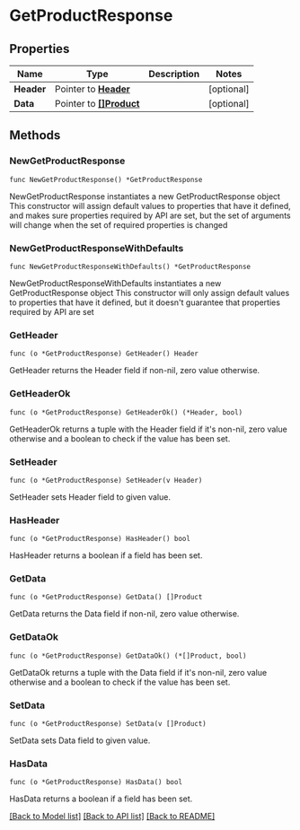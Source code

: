 # GetProductResponse

## Properties

Name | Type | Description | Notes
------------ | ------------- | ------------- | -------------
**Header** | Pointer to [**Header**](Header.md) |  | [optional] 
**Data** | Pointer to [**[]Product**](Product.md) |  | [optional] 

## Methods

### NewGetProductResponse

`func NewGetProductResponse() *GetProductResponse`

NewGetProductResponse instantiates a new GetProductResponse object
This constructor will assign default values to properties that have it defined,
and makes sure properties required by API are set, but the set of arguments
will change when the set of required properties is changed

### NewGetProductResponseWithDefaults

`func NewGetProductResponseWithDefaults() *GetProductResponse`

NewGetProductResponseWithDefaults instantiates a new GetProductResponse object
This constructor will only assign default values to properties that have it defined,
but it doesn't guarantee that properties required by API are set

### GetHeader

`func (o *GetProductResponse) GetHeader() Header`

GetHeader returns the Header field if non-nil, zero value otherwise.

### GetHeaderOk

`func (o *GetProductResponse) GetHeaderOk() (*Header, bool)`

GetHeaderOk returns a tuple with the Header field if it's non-nil, zero value otherwise
and a boolean to check if the value has been set.

### SetHeader

`func (o *GetProductResponse) SetHeader(v Header)`

SetHeader sets Header field to given value.

### HasHeader

`func (o *GetProductResponse) HasHeader() bool`

HasHeader returns a boolean if a field has been set.

### GetData

`func (o *GetProductResponse) GetData() []Product`

GetData returns the Data field if non-nil, zero value otherwise.

### GetDataOk

`func (o *GetProductResponse) GetDataOk() (*[]Product, bool)`

GetDataOk returns a tuple with the Data field if it's non-nil, zero value otherwise
and a boolean to check if the value has been set.

### SetData

`func (o *GetProductResponse) SetData(v []Product)`

SetData sets Data field to given value.

### HasData

`func (o *GetProductResponse) HasData() bool`

HasData returns a boolean if a field has been set.


[[Back to Model list]](../README.md#documentation-for-models) [[Back to API list]](../README.md#documentation-for-api-endpoints) [[Back to README]](../README.md)


